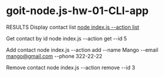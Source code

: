 # goit-node.js-hw-01-CLI-app

RESULTS
Display contact list
<a href = "https://ibb.co/tph8Tpx" alt ="node index.js --action list">node index.js --action list</a>

Get contact by id
node index.js --action get --id 5

Add contact
node index.js --action add --name Mango --email mango@gmail.com --phone 322-22-22

Remove contact
node index.js --action remove --id 3
